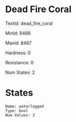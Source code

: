 # Dead Fire Coral

TextId: dead_fire_coral

MinId: 8466

MaxId: 8467

Hardness: 0

Resistance: 0


Num States: 2

# States
```
Name: waterlogged
Type: bool
Num Values: 2
```